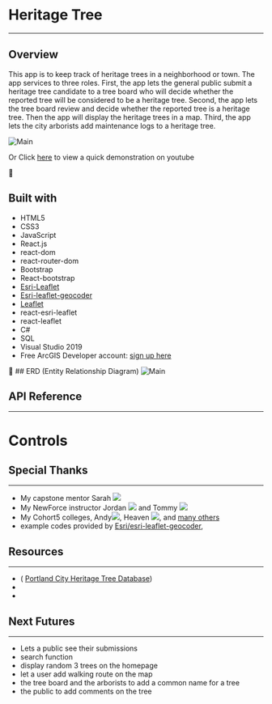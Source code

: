 # Heritage Tree
---
## Overview
This app is to keep track of heritage trees in a neighborhood or town.  The app services to three roles. First, the app lets the general public submit a heritage tree candidate to a tree board who will decide whether the reported tree will be considered to be a heritage tree.  Second, the app lets the tree board review and decide whether the reported tree is a heritage tree.  Then the app will display the heritage trees in a map.  Third, the app lets the city arborists add maintenance logs to a heritage tree.  

![Main](https://youtu.be/c7a0HabwyIM)

Or Click [here](https://youtu.be/c7a0HabwyIM) to view a quick demonstration on youtube

:wrench: 
## Built with
- HTML5
- CSS3
- JavaScript
- React.js
- react-dom
- react-router-dom
- Bootstrap
- React-bootstrap
- [Esri-Leaflet](https://esri.github.io/esri-leaflet/)
- [Esri-leaflet-geocoder](https://github.com/Esri/esri-leaflet-geocoder)
- [Leaflet](https://leafletjs.com/)
- react-esri-leaflet
- react-leaflet
- C#
- SQL
- Visual Studio 2019
- Free ArcGIS Developer account: [sign up here](https://developers.arcgis.com/sign-up/)

:triangular_ruler: ## ERD (Entity Relationship Diagram)
![Main](https://dbdiagram.io/d/620a8d0685022f4ee590793c)

## API Reference 
---
# Controls

## Special Thanks
---
- My capstone mentor Sarah [![](https://github.com/sarahebrooks12.png?size=50)](https://github.com/sarahebrooks12)
- My NewForce instructor Jordan  [![](https://github.com/jordan-castelloe.png?size=50)](https://github.com/jordan-castelloe) and Tommy [![](https://github.com/Tommy-Spurlock.png?size=50)](https://github.com/Tommy-Spurlock) 
- My Cohort5 colleges, Andy[![](https://github.com/andy-birt.png?size=50)](https://github.com/andy-birt), Heaven [![](https://github.com/heavenburdette1988?size=50)](https://github.com/heavenburdette1988), and [many others](http://newforce-recent-grads.co/) 
- example codes provided by [Esri/esri-leaflet-geocoder](https://github.com/Esri/esri-leaflet-geocoder), 

## Resources 
---
- ( [Portland City Heritage Tree Database](https://pdx.maps.arcgis.com/apps/webappviewer/index.html?id=3f9c3e9018bb4ee890b4a66595d75027))
-
-
## Next Futures
---
- Lets a public see their submissions 
- search function
- display random 3 trees on the homepage
- let a user add walking route on the map 
- the tree board and the arborists to add a common name for a tree
- the public to add comments on the tree
